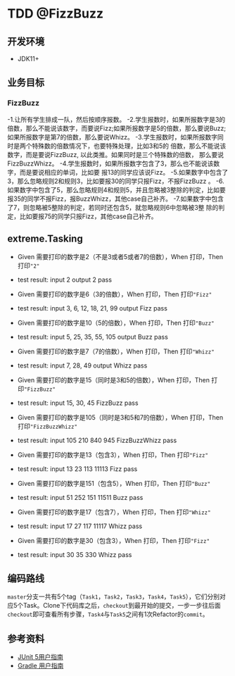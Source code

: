 # TDD @FizzBuzz

## 开发环境
 - JDK11+
 
## 业务目标

### FizzBuzz
-1.让所有学生排成一队，然后按顺序报数。
-2.学生报数时，如果所报数字是3的倍数，那么不能说该数字，而要说Fizz;如果所报数字是5的倍数，那么要说Buzz;如果所报数字是第7的倍数，那么要说Whizz。
-3.学生报数时，如果所报数字同时是两个特殊数的倍数情况下，也要特殊处理，比如3和5的 倍数，那么不能说该数字，而是要说FizzBuzz, 以此类推。如果同时是三个特殊数的倍数， 那么要说FizzBuzzWhizz。
-4.学生报数时，如果所报数字包含了3，那么也不能说该数字，而是要说相应的单词，比如要 报13的同学应该说Fizz。
-5.如果数字中包含了3，那么忽略规则2和规则3，比如要报30的同学只报Fizz，不报FizzBuzz 。
-6.如果数字中包含了5，那么忽略规则4和规则5，并且忽略被3整除的判定，比如要报35的同学不报Fizz，报BuzzWhizz，其他case自己补齐。
-7.如果数字中包含了7，则忽略被5整除的判定，若同时还包含5，就忽略规则6中忽略被3整 除的判定，比如要报75的同学只报Fizz，其他case自己补齐。

## extreme.Tasking

- Given 需要打印的数字是2（不是3或者5或者7的倍数），When 打印，Then 打印`"2"`
- test result: input 2  output 2  pass

- Given 需要打印的数字是6（3的倍数），When 打印，Then 打印`"Fizz"`
- test result: input 3, 6, 12, 18, 21, 99   output Fizz  pass

- Given 需要打印的数字是10（5的倍数），When 打印，Then 打印`"Buzz"`
- test result: input 5, 25, 35, 55, 105   output Buzz  pass

- Given 需要打印的数字是7（7的倍数），When 打印，Then 打印`"Whizz"`
- test result: input 7, 28, 49   output Whizz  pass

- Given 需要打印的数字是15（同时是3和5的倍数），When 打印，Then 打印`"FizzBuzz"`
- test result: input 15, 30, 45   FizzBuzz  pass

- Given 需要打印的数字是105（同时是3和5和7的倍数），When 打印，Then 打印`"FizzBuzzWhizz"`
- test result: input 105  210  840  945   FizzBuzzWhizz  pass

- Given 需要打印的数字是13（包含3），When 打印，Then 打印`"Fizz"`
- test result: input 13 23 113 11113   Fizz  pass

- Given 需要打印的数字是151（包含5），When 打印，Then 打印`"Buzz"`
- test result: input 51 252 151 11511   Buzz  pass

- Given 需要打印的数字是17（包含7），When 打印，Then 打印`"Whizz"`
- test result: input 17 27 117 11117   Whizz  pass

- Given 需要打印的数字是30（包含3），When 打印，Then 打印`"Fizz"`
- test result: input 30 35 330   Whizz  pass

## 编码路线
`master`分支一共有5个tag（`Task1`，`Task2`，`Task3`，`Task4`，`Task5`），它们分别对应5个Task。Clone下代码库之后，`checkout`到最开始的提交，一步一步往后面`checkout`即可查看所有步骤，`Task4`与`Task5`之间有1次Refactor的`commit`。


## 参考资料
- [JUnit 5用户指南](https://gitee.com/liushide/junit5_cn_doc/blob/master/junit5UserGuide_zh_cn.md#https://gitee.com/link?target=https%3A%2F%2Fgithub.com%2Fjunit-team%2Fjunit5-samples%2Ftree%2Fr5.0.2%2Fjunit5-gradle-consumer)
- [Gradle 用户指南](https://docs.gradle.org/current/userguide/userguide.html)
